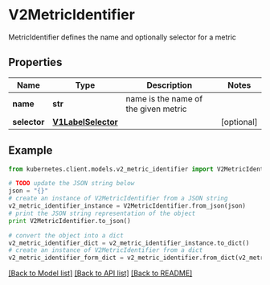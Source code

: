 # V2MetricIdentifier

MetricIdentifier defines the name and optionally selector for a metric

## Properties
Name | Type | Description | Notes
------------ | ------------- | ------------- | -------------
**name** | **str** | name is the name of the given metric | 
**selector** | [**V1LabelSelector**](V1LabelSelector.md) |  | [optional] 

## Example

```python
from kubernetes.client.models.v2_metric_identifier import V2MetricIdentifier

# TODO update the JSON string below
json = "{}"
# create an instance of V2MetricIdentifier from a JSON string
v2_metric_identifier_instance = V2MetricIdentifier.from_json(json)
# print the JSON string representation of the object
print V2MetricIdentifier.to_json()

# convert the object into a dict
v2_metric_identifier_dict = v2_metric_identifier_instance.to_dict()
# create an instance of V2MetricIdentifier from a dict
v2_metric_identifier_form_dict = v2_metric_identifier.from_dict(v2_metric_identifier_dict)
```
[[Back to Model list]](../README.md#documentation-for-models) [[Back to API list]](../README.md#documentation-for-api-endpoints) [[Back to README]](../README.md)


